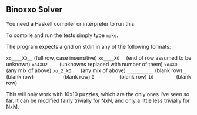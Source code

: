 ## Binoxxo Solver

You need a Haskell compiler or interpreter to run this.

To compile and run the tests simply type `make`.

The program expects a grid on stdin in any of the following formats:

`xo____XO__` (full row, case insensitive)
`xo____XO  ` (end of row assumed to be unknown)
`xo4XO2    ` (unknowns replaced with number of them)
`xo4XO     ` (any mix of above)
`xo_2_XO   ` (any mix of above)
`__________` (blank row)
`_         ` (blank row)
`          ` (blank row)
`0         ` (blank row)
`10        ` (blank row)

This will only work with 10x10 puzzles, which are the only ones I've seen so
far.  It can be modified fairly trivially for NxN, and only a little less
trivially for NxM.
